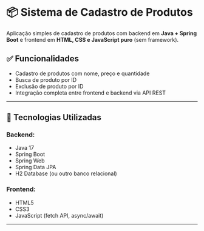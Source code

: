 # 📦 Sistema de Cadastro de Produtos

Aplicação simples de cadastro de produtos com backend em **Java + Spring Boot** e frontend em **HTML, CSS e JavaScript puro** (sem framework).

## ✅ Funcionalidades

- Cadastro de produtos com nome, preço e quantidade
- Busca de produto por ID
- Exclusão de produto por ID
- Integração completa entre frontend e backend via API REST

---

## 🧱 Tecnologias Utilizadas

### Backend:
- Java 17
- Spring Boot
- Spring Web
- Spring Data JPA
- H2 Database (ou outro banco relacional)

### Frontend:
- HTML5
- CSS3
- JavaScript (fetch API, async/await)

---


